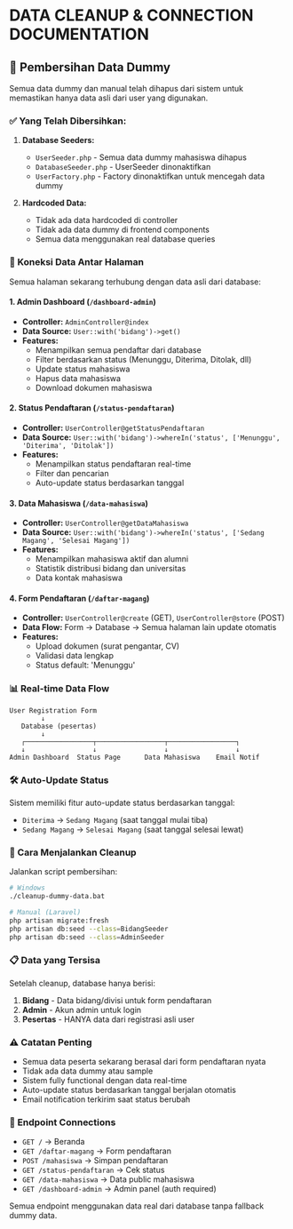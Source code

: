 # DATA CLEANUP & CONNECTION DOCUMENTATION

## 🧹 Pembersihan Data Dummy

Semua data dummy dan manual telah dihapus dari sistem untuk memastikan hanya data asli dari user yang digunakan.

### ✅ Yang Telah Dibersihkan:

1. **Database Seeders:**

    - `UserSeeder.php` - Semua data dummy mahasiswa dihapus
    - `DatabaseSeeder.php` - UserSeeder dinonaktifkan
    - `UserFactory.php` - Factory dinonaktifkan untuk mencegah data dummy

2. **Hardcoded Data:**
    - Tidak ada data hardcoded di controller
    - Tidak ada data dummy di frontend components
    - Semua data menggunakan real database queries

### 🔄 Koneksi Data Antar Halaman

Semua halaman sekarang terhubung dengan data asli dari database:

#### 1. **Admin Dashboard** (`/dashboard-admin`)

- **Controller:** `AdminController@index`
- **Data Source:** `User::with('bidang')->get()`
- **Features:**
    - Menampilkan semua pendaftar dari database
    - Filter berdasarkan status (Menunggu, Diterima, Ditolak, dll)
    - Update status mahasiswa
    - Hapus data mahasiswa
    - Download dokumen mahasiswa

#### 2. **Status Pendaftaran** (`/status-pendaftaran`)

- **Controller:** `UserController@getStatusPendaftaran`
- **Data Source:** `User::with('bidang')->whereIn('status', ['Menunggu', 'Diterima', 'Ditolak'])`
- **Features:**
    - Menampilkan status pendaftaran real-time
    - Filter dan pencarian
    - Auto-update status berdasarkan tanggal

#### 3. **Data Mahasiswa** (`/data-mahasiswa`)

- **Controller:** `UserController@getDataMahasiswa`
- **Data Source:** `User::with('bidang')->whereIn('status', ['Sedang Magang', 'Selesai Magang'])`
- **Features:**
    - Menampilkan mahasiswa aktif dan alumni
    - Statistik distribusi bidang dan universitas
    - Data kontak mahasiswa

#### 4. **Form Pendaftaran** (`/daftar-magang`)

- **Controller:** `UserController@create` (GET), `UserController@store` (POST)
- **Data Flow:** Form → Database → Semua halaman lain update otomatis
- **Features:**
    - Upload dokumen (surat pengantar, CV)
    - Validasi data lengkap
    - Status default: 'Menunggu'

### 📊 Real-time Data Flow

```
User Registration Form
        ↓
   Database (pesertas)
        ↓
   ┌─────────────────┬─────────────────┬─────────────────┐
   ↓                 ↓                 ↓                 ↓
Admin Dashboard  Status Page      Data Mahasiswa    Email Notif
```

### 🛠️ Auto-Update Status

Sistem memiliki fitur auto-update status berdasarkan tanggal:

- `Diterima` → `Sedang Magang` (saat tanggal mulai tiba)
- `Sedang Magang` → `Selesai Magang` (saat tanggal selesai lewat)

### 🔧 Cara Menjalankan Cleanup

Jalankan script pembersihan:

```bash
# Windows
./cleanup-dummy-data.bat

# Manual (Laravel)
php artisan migrate:fresh
php artisan db:seed --class=BidangSeeder
php artisan db:seed --class=AdminSeeder
```

### 📋 Data yang Tersisa

Setelah cleanup, database hanya berisi:

1. **Bidang** - Data bidang/divisi untuk form pendaftaran
2. **Admin** - Akun admin untuk login
3. **Pesertas** - HANYA data dari registrasi asli user

### ⚠️ Catatan Penting

- Semua data peserta sekarang berasal dari form pendaftaran nyata
- Tidak ada data dummy atau sample
- Sistem fully functional dengan data real-time
- Auto-update status berdasarkan tanggal berjalan otomatis
- Email notification terkirim saat status berubah

### 🔗 Endpoint Connections

- `GET /` → Beranda
- `GET /daftar-magang` → Form pendaftaran
- `POST /mahasiswa` → Simpan pendaftaran
- `GET /status-pendaftaran` → Cek status
- `GET /data-mahasiswa` → Data public mahasiswa
- `GET /dashboard-admin` → Admin panel (auth required)

Semua endpoint menggunakan data real dari database tanpa fallback dummy data.
